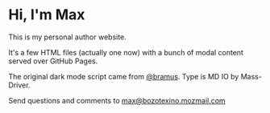 # Hi, I'm Max 
This is my personal author website.

It's a few HTML files (actually one now) with a bunch of modal content served over GitHub Pages.

The original dark mode script came from [@bramus](https://github.com/bramus). Type is MD IO by Mass-Driver.

Send questions and comments to max@bozotexino.mozmail.com
